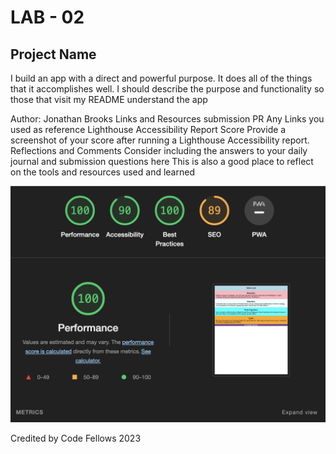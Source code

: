 # LAB - 02

## Project Name
I build an app with a direct and powerful purpose. It does all of the things that it accomplishes well. I should describe the purpose and functionality so those that visit my README understand the app

Author: Jonathan Brooks
Links and Resources
submission PR
Any Links you used as reference
Lighthouse Accessibility Report Score
Provide a screenshot of your score after running a Lighthouse Accessibility report.
Reflections and Comments
Consider including the answers to your daily journal and submission questions here
This is also a good place to reflect on the tools and resources used and learned

<img src ="img/lighthouse.png">

Credited by Code Fellows 2023